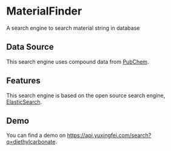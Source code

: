 # MaterialFinder
 A search engine to search material string in database

## Data Source
This search engine uses compound data from [PubChem](https://pubchem.ncbi.nlm.nih.gov/).

## Features
This search engine is based on the open source search engine, [ElasticSearch](https://www.elastic.co/).

## Demo
You can find a demo on https://api.yuxingfei.com/search?q=diethylcarbonate.